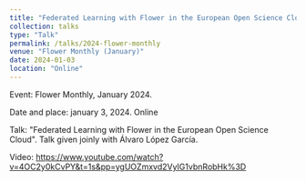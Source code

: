 ```yaml
---
title: "Federated Learning with Flower in the European Open Science Cloud"
collection: talks
type: "Talk"
permalink: /talks/2024-flower-monthly
venue: "Flower Monthly (January)"
date: 2024-01-03
location: "Online"
---
```


Event: Flower Monthly, January 2024. 

Date and place: january 3, 2024. Online

Talk: "Federated Learning with Flower in the European Open Science Cloud". Talk given joinly with Álvaro López García.

Video: https://www.youtube.com/watch?v=4OC2y0kCvPY&t=1s&pp=ygUOZmxvd2VyIG1vbnRobHk%3D
